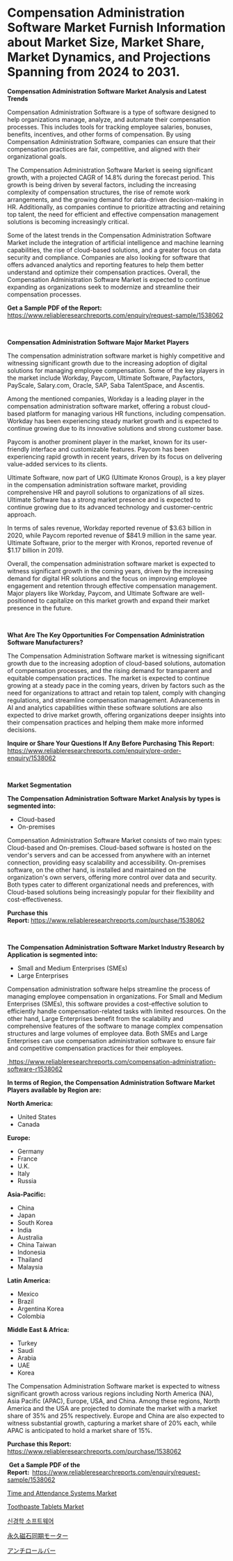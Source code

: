 <p><h1>Compensation Administration Software Market Furnish Information about Market Size, Market Share, Market Dynamics, and Projections Spanning from 2024 to 2031.</h1></p><p><strong>Compensation Administration Software Market Analysis and Latest Trends</strong></p>
<p><p>Compensation Administration Software is a type of software designed to help organizations manage, analyze, and automate their compensation processes. This includes tools for tracking employee salaries, bonuses, benefits, incentives, and other forms of compensation. By using Compensation Administration Software, companies can ensure that their compensation practices are fair, competitive, and aligned with their organizational goals.</p><p>The Compensation Administration Software Market is seeing significant growth, with a projected CAGR of 14.8% during the forecast period. This growth is being driven by several factors, including the increasing complexity of compensation structures, the rise of remote work arrangements, and the growing demand for data-driven decision-making in HR. Additionally, as companies continue to prioritize attracting and retaining top talent, the need for efficient and effective compensation management solutions is becoming increasingly critical.</p><p>Some of the latest trends in the Compensation Administration Software Market include the integration of artificial intelligence and machine learning capabilities, the rise of cloud-based solutions, and a greater focus on data security and compliance. Companies are also looking for software that offers advanced analytics and reporting features to help them better understand and optimize their compensation practices. Overall, the Compensation Administration Software Market is expected to continue expanding as organizations seek to modernize and streamline their compensation processes.</p></p>
<p><strong>Get a Sample PDF of the Report:&nbsp;</strong> <a href="https://www.reliableresearchreports.com/enquiry/request-sample/1538062">https://www.reliableresearchreports.com/enquiry/request-sample/1538062</a></p>
<p>&nbsp;</p>
<p><strong>Compensation Administration Software Major Market Players</strong></p>
<p><p>The compensation administration software market is highly competitive and witnessing significant growth due to the increasing adoption of digital solutions for managing employee compensation. Some of the key players in the market include Workday, Paycom, Ultimate Software, Payfactors, PayScale, Salary.com, Oracle, SAP, Saba TalentSpace, and Ascentis.</p><p>Among the mentioned companies, Workday is a leading player in the compensation administration software market, offering a robust cloud-based platform for managing various HR functions, including compensation. Workday has been experiencing steady market growth and is expected to continue growing due to its innovative solutions and strong customer base.</p><p>Paycom is another prominent player in the market, known for its user-friendly interface and customizable features. Paycom has been experiencing rapid growth in recent years, driven by its focus on delivering value-added services to its clients.</p><p>Ultimate Software, now part of UKG (Ultimate Kronos Group), is a key player in the compensation administration software market, providing comprehensive HR and payroll solutions to organizations of all sizes. Ultimate Software has a strong market presence and is expected to continue growing due to its advanced technology and customer-centric approach.</p><p>In terms of sales revenue, Workday reported revenue of $3.63 billion in 2020, while Paycom reported revenue of $841.9 million in the same year. Ultimate Software, prior to the merger with Kronos, reported revenue of $1.17 billion in 2019.</p><p>Overall, the compensation administration software market is expected to witness significant growth in the coming years, driven by the increasing demand for digital HR solutions and the focus on improving employee engagement and retention through effective compensation management. Major players like Workday, Paycom, and Ultimate Software are well-positioned to capitalize on this market growth and expand their market presence in the future.</p></p>
<p>&nbsp;</p>
<p><strong>What Are The Key Opportunities For Compensation Administration Software Manufacturers?</strong></p>
<p><p>The Compensation Administration Software market is witnessing significant growth due to the increasing adoption of cloud-based solutions, automation of compensation processes, and the rising demand for transparent and equitable compensation practices. The market is expected to continue growing at a steady pace in the coming years, driven by factors such as the need for organizations to attract and retain top talent, comply with changing regulations, and streamline compensation management. Advancements in AI and analytics capabilities within these software solutions are also expected to drive market growth, offering organizations deeper insights into their compensation practices and helping them make more informed decisions.</p></p>
<p><strong>Inquire or Share Your Questions If Any Before Purchasing This Report:</strong> <a href="https://www.reliableresearchreports.com/enquiry/pre-order-enquiry/1538062">https://www.reliableresearchreports.com/enquiry/pre-order-enquiry/1538062</a></p>
<p>&nbsp;</p>
<p><strong>Market Segmentation</strong></p>
<p><strong>The Compensation Administration Software Market Analysis by types is segmented into:</strong></p>
<p><ul><li>Cloud-based</li><li>On-premises</li></ul></p>
<p><p>Compensation Administration Software Market consists of two main types: Cloud-based and On-premises. Cloud-based software is hosted on the vendor's servers and can be accessed from anywhere with an internet connection, providing easy scalability and accessibility. On-premises software, on the other hand, is installed and maintained on the organization's own servers, offering more control over data and security. Both types cater to different organizational needs and preferences, with Cloud-based solutions being increasingly popular for their flexibility and cost-effectiveness.</p></p>
<p><strong>Purchase this Report:&nbsp;</strong><a href="https://www.reliableresearchreports.com/purchase/1538062">https://www.reliableresearchreports.com/purchase/1538062</a></p>
<p>&nbsp;</p>
<p><strong>The Compensation Administration Software Market Industry Research by Application is segmented into:</strong></p>
<p><ul><li>Small and Medium Enterprises (SMEs)</li><li>Large Enterprises</li></ul></p>
<p><p>Compensation administration software helps streamline the process of managing employee compensation in organizations. For Small and Medium Enterprises (SMEs), this software provides a cost-effective solution to efficiently handle compensation-related tasks with limited resources. On the other hand, Large Enterprises benefit from the scalability and comprehensive features of the software to manage complex compensation structures and large volumes of employee data. Both SMEs and Large Enterprises can use compensation administration software to ensure fair and competitive compensation practices for their employees.</p></p>
<p><a href="https://www.reliableresearchreports.com/compensation-administration-software-r1538062">&nbsp;https://www.reliableresearchreports.com/compensation-administration-software-r1538062</a></p>
<p><strong>In terms of Region, the Compensation Administration Software Market Players available by Region are:</strong></p>
<p>
    <p> <strong> North America: </strong>
        <ul>
            <li>United States</li>
            <li>Canada</li>
        </ul>
        </p> 
    <p> <strong> Europe: </strong>
        <ul>
            <li>Germany</li>
            <li>France</li>
            <li>U.K.</li>
            <li>Italy</li>
            <li>Russia</li>
        </ul>
        </p> 
    <p> <strong> Asia-Pacific: </strong>
        <ul>
            <li>China</li>
            <li>Japan</li>
            <li>South Korea</li>
            <li>India</li>
            <li>Australia</li>
            <li>China Taiwan</li>
            <li>Indonesia</li>
            <li>Thailand</li>
            <li>Malaysia</li>
        </ul>
        </p> 
    <p> <strong> Latin America: </strong>
        <ul>
            <li>Mexico</li>
            <li>Brazil</li>
            <li>Argentina Korea</li>
            <li>Colombia</li>
        </ul>
        </p> 
    <p> <strong> Middle East & Africa: </strong>
        <ul>
            <li>Turkey</li>
            <li>Saudi</li>
            <li>Arabia</li>
            <li>UAE</li>
            <li>Korea</li>
        </ul>
    </p>
    </p>
<p><p>The Compensation Administration Software market is expected to witness significant growth across various regions including North America (NA), Asia Pacific (APAC), Europe, USA, and China. Among these regions, North America and the USA are projected to dominate the market with a market share of 35% and 25% respectively. Europe and China are also expected to witness substantial growth, capturing a market share of 20% each, while APAC is anticipated to hold a market share of 15%.</p></p>
<p><strong>Purchase this Report: </strong><a href="https://www.reliableresearchreports.com/purchase/1538062">https://www.reliableresearchreports.com/purchase/1538062</a></p>
<p>&nbsp;<strong>Get a Sample PDF of the Report:&nbsp;&nbsp;</strong><a href="https://www.reliableresearchreports.com/enquiry/request-sample/1538062">https://www.reliableresearchreports.com/enquiry/request-sample/1538062</a></p>
<p><strong></strong></p>
<p><p><a href="https://issuu.com/reportprime-2/docs/time-and-attendance-systems-market-size-2030.pptx">Time and Attendance Systems Market</a></p><p><a href="https://issuu.com/reportprime-2/docs/toothpaste-tablets-market-size-2030.pptx">Toothpaste Tablets Market</a></p><p><a href="https://github.com/darrellockm3ytan895656/Market-Research-Report-List-1/blob/main/614336859715.md">신경학 소프트웨어</a></p><p><a href="https://github.com/RaeJenkins1952/Market-Research-Report-List-1/blob/main/644188134760.md">永久磁石同期モーター</a></p><p><a href="https://github.com/andrade7361/Market-Research-Report-List-1/blob/main/970466034756.md">アンチロールバー</a></p></p>